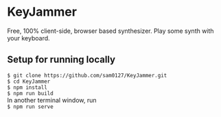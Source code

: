 # KeyJammer

Free, 100% client-side, browser based synthesizer.
Play some synth with your keyboard.

## Setup for running locally

`$ git clone https://github.com/sam0127/KeyJammer.git`  
`$ cd KeyJammer`  
`$ npm install`  
`$ npm run build`  
In another terminal window, run   
`$ npm run serve`  
